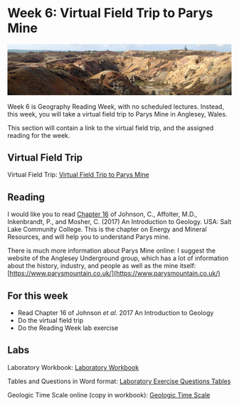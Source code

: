 # Week 6: Virtual Field Trip to Parys Mine

![Week 6 Cover image](./assets/images/parys.png)

Week 6 is Geography Reading Week, with no scheduled lectures. Instead, this week, you will take a virtual field trip to Parys Mine in Anglesey, Wales.

This section will contain a link to the virtual field trip, and the assigned reading for the week.

## Virtual Field Trip
Virtual Field Trip: [Virtual Field Trip to Parys Mine](https://storymaps.arcgis.com/stories/e3ef79b5c28c4e9fb7e78d7c37bdab45)

## Reading

I would like you to read [Chapter 16](https://opengeology.org/textbook/16-energy-and-mineral-resources/) of Johnson, C., Affolter, M.D., Inkenbrandt, P., and Mosher, C. (2017) An Introduction to Geology. USA: Salt Lake Community College. This is the chapter on Energy and Mineral Resources, and will help you to understand Parys mine. 

There is much more information about Parys Mine online: I suggest the website of the Anglesey Underground group, which has a lot of information about the history, industry, and people as well as the mine itself: [https://www.parysmountain.co.uk/](https://www.parysmountain.co.uk/)

## For this week

 - Read Chapter 16 of Johnson *et al.* 2017 An Introduction to Geology
 - Do the virtual field trip
 - Do the Reading Week lab exercise

## Labs

Laboratory Workbook: [Laboratory Workbook](./assets/labs/GY4051_Lab_Workbook.pdf)

Tables and Questions in Word format: [Laboratory Exercise Questions Tables](./assets/labs/GY4051_Lab_Tables_Questions.docx)



Geologic Time Scale online (copy in workbook): [Geologic Time Scale](https://stratigraphy.org/chart/)




